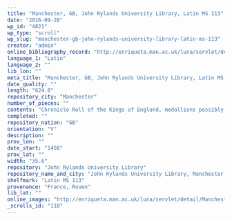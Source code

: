 ```yaml
---
title: "Manchester, GB, John Rylands University Library, Latin MS 113"
date: "2016-09-28"
wp_id: "4821"
wp_type: "scroll"
wp_slug: "manchester-gb-john-rylands-university-library-latin-ms-113"
creator: "admin"
online_bibliography_record: "http://enriqueta.man.ac.uk/luna/servlet/detail/Manchester~91~1~365587~123911?qvq=q:%3D%22Latin%2BMS%2B113%22;lc:Manchester~91~1&mi=4&trs=14"
language_1: "Latin"
language_2: ""
lib_lon: ""
meta_title: "Manchester, GB, John Rylands University Library, Latin MS 113"
date_quality: ""
length: "624.8"
repository_city: "Manchester"
number_of_pieces: ""
contents: "Chronicle Roll of the Kings of England, medallions possibly executed at Rouen."
completed: ""
repository_nation: "GB"
orientation: "V"
description: ""
prov_lon: ""
date_start: "1450"
prov_lat: ""
width: "35.6"
repository: "John Rylands University Library"
repository_name_and_city: "John Rylands University Library, Manchester GB"
shelfmark: "Latin MS 113"
provenance: "France, Rouen"
lib_lat: ""
online_images: "http://enriqueta.man.ac.uk/luna/servlet/detail/Manchester~91~1~365587~123911?qvq=q:%3D%22Latin%2BMS%2B113%22;lc:Manchester~91~1&mi=4&trs=14"
_scrolls_id: "118"
---
```



